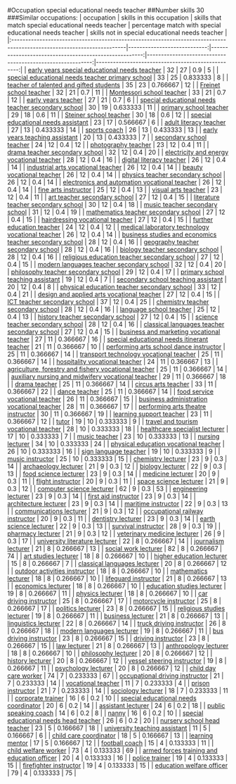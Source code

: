 #Occupation special educational needs teacher
##Number skills 30
###Similar occupations:
| occupation                                                                                                            |   skills in this occupation |   skills that match special educational needs teacher |   percentage match with special educational needs teacher |   skills not in special educational needs teacher |
|:----------------------------------------------------------------------------------------------------------------------|----------------------------:|------------------------------------------------------:|----------------------------------------------------------:|--------------------------------------------------:|
| [early years special educational needs teacher](early_years_special_educational_needs_teacher.md)                     |                          32 |                                                    27 |                                                  0.9      |                                                 5 |
| [special educational needs teacher primary school](special_educational_needs_teacher_primary_school.md)               |                          33 |                                                    25 |                                                  0.833333 |                                                 8 |
| [teacher of talented and gifted students](teacher_of_talented_and_gifted_students.md)                                 |                          35 |                                                    23 |                                                  0.766667 |                                                12 |
| [Freinet school teacher](Freinet_school_teacher.md)                                                                   |                          32 |                                                    21 |                                                  0.7      |                                                11 |
| [Montessori school teacher](Montessori_school_teacher.md)                                                             |                          33 |                                                    21 |                                                  0.7      |                                                12 |
| [early years teacher](early_years_teacher.md)                                                                         |                          27 |                                                    21 |                                                  0.7      |                                                 6 |
| [special educational needs teacher secondary school](special_educational_needs_teacher_secondary_school.md)           |                          30 |                                                    19 |                                                  0.633333 |                                                11 |
| [primary school teacher](primary_school_teacher.md)                                                                   |                          29 |                                                    18 |                                                  0.6      |                                                11 |
| [Steiner school teacher](Steiner_school_teacher.md)                                                                   |                          30 |                                                    18 |                                                  0.6      |                                                12 |
| [special educational needs assistant](special_educational_needs_assistant.md)                                         |                          23 |                                                    17 |                                                  0.566667 |                                                 6 |
| [adult literacy teacher](adult_literacy_teacher.md)                                                                   |                          27 |                                                    13 |                                                  0.433333 |                                                14 |
| [sports coach](sports_coach.md)                                                                                       |                          26 |                                                    13 |                                                  0.433333 |                                                13 |
| [early years teaching assistant](early_years_teaching_assistant.md)                                                   |                          20 |                                                    13 |                                                  0.433333 |                                                 7 |
| [secondary school teacher](secondary_school_teacher.md)                                                               |                          24 |                                                    12 |                                                  0.4      |                                                12 |
| [photography teacher](photography_teacher.md)                                                                         |                          23 |                                                    12 |                                                  0.4      |                                                11 |
| [drama teacher secondary school](drama_teacher_secondary_school.md)                                                   |                          32 |                                                    12 |                                                  0.4      |                                                20 |
| [electricity and energy vocational teacher](electricity_and_energy_vocational_teacher.md)                             |                          28 |                                                    12 |                                                  0.4      |                                                16 |
| [digital literacy teacher](digital_literacy_teacher.md)                                                               |                          26 |                                                    12 |                                                  0.4      |                                                14 |
| [industrial arts vocational teacher](industrial_arts_vocational_teacher.md)                                           |                          26 |                                                    12 |                                                  0.4      |                                                14 |
| [beauty vocational teacher](beauty_vocational_teacher.md)                                                             |                          26 |                                                    12 |                                                  0.4      |                                                14 |
| [physics teacher secondary school](physics_teacher_secondary_school.md)                                               |                          26 |                                                    12 |                                                  0.4      |                                                14 |
| [electronics and automation vocational teacher](electronics_and_automation_vocational_teacher.md)                     |                          26 |                                                    12 |                                                  0.4      |                                                14 |
| [fine arts instructor](fine_arts_instructor.md)                                                                       |                          25 |                                                    12 |                                                  0.4      |                                                13 |
| [visual arts teacher](visual_arts_teacher.md)                                                                         |                          23 |                                                    12 |                                                  0.4      |                                                11 |
| [art teacher secondary school](art_teacher_secondary_school.md)                                                       |                          27 |                                                    12 |                                                  0.4      |                                                15 |
| [literature teacher secondary school](literature_teacher_secondary_school.md)                                         |                          30 |                                                    12 |                                                  0.4      |                                                18 |
| [music teacher secondary school](music_teacher_secondary_school.md)                                                   |                          31 |                                                    12 |                                                  0.4      |                                                19 |
| [mathematics teacher secondary school](mathematics_teacher_secondary_school.md)                                       |                          27 |                                                    12 |                                                  0.4      |                                                15 |
| [hairdressing vocational teacher](hairdressing_vocational_teacher.md)                                                 |                          27 |                                                    12 |                                                  0.4      |                                                15 |
| [further education teacher](further_education_teacher.md)                                                             |                          24 |                                                    12 |                                                  0.4      |                                                12 |
| [medical laboratory technology vocational teacher](medical_laboratory_technology_vocational_teacher.md)               |                          26 |                                                    12 |                                                  0.4      |                                                14 |
| [business studies and economics teacher secondary school](business_studies_and_economics_teacher_secondary_school.md) |                          28 |                                                    12 |                                                  0.4      |                                                16 |
| [geography teacher secondary school](geography_teacher_secondary_school.md)                                           |                          28 |                                                    12 |                                                  0.4      |                                                16 |
| [biology teacher secondary school](biology_teacher_secondary_school.md)                                               |                          28 |                                                    12 |                                                  0.4      |                                                16 |
| [religious education teacher secondary school](religious_education_teacher_secondary_school.md)                       |                          27 |                                                    12 |                                                  0.4      |                                                15 |
| [modern languages teacher secondary school](modern_languages_teacher_secondary_school.md)                             |                          32 |                                                    12 |                                                  0.4      |                                                20 |
| [philosophy teacher secondary school](philosophy_teacher_secondary_school.md)                                         |                          29 |                                                    12 |                                                  0.4      |                                                17 |
| [primary school teaching assistant](primary_school_teaching_assistant.md)                                             |                          19 |                                                    12 |                                                  0.4      |                                                 7 |
| [secondary school teaching assistant](secondary_school_teaching_assistant.md)                                         |                          20 |                                                    12 |                                                  0.4      |                                                 8 |
| [physical education teacher secondary school](physical_education_teacher_secondary_school.md)                         |                          33 |                                                    12 |                                                  0.4      |                                                21 |
| [design and applied arts vocational teacher](design_and_applied_arts_vocational_teacher.md)                           |                          27 |                                                    12 |                                                  0.4      |                                                15 |
| [ICT teacher secondary school](ICT_teacher_secondary_school.md)                                                       |                          37 |                                                    12 |                                                  0.4      |                                                25 |
| [chemistry teacher secondary school](chemistry_teacher_secondary_school.md)                                           |                          28 |                                                    12 |                                                  0.4      |                                                16 |
| [language school teacher](language_school_teacher.md)                                                                 |                          25 |                                                    12 |                                                  0.4      |                                                13 |
| [history teacher secondary school](history_teacher_secondary_school.md)                                               |                          27 |                                                    12 |                                                  0.4      |                                                15 |
| [science teacher secondary school](science_teacher_secondary_school.md)                                               |                          28 |                                                    12 |                                                  0.4      |                                                16 |
| [classical languages teacher secondary school](classical_languages_teacher_secondary_school.md)                       |                          27 |                                                    12 |                                                  0.4      |                                                15 |
| [business and marketing vocational teacher](business_and_marketing_vocational_teacher.md)                             |                          27 |                                                    11 |                                                  0.366667 |                                                16 |
| [special educational needs itinerant teacher](special_educational_needs_itinerant_teacher.md)                         |                          21 |                                                    11 |                                                  0.366667 |                                                10 |
| [performing arts school dance instructor](performing_arts_school_dance_instructor.md)                                 |                          25 |                                                    11 |                                                  0.366667 |                                                14 |
| [transport technology vocational teacher](transport_technology_vocational_teacher.md)                                 |                          25 |                                                    11 |                                                  0.366667 |                                                14 |
| [hospitality vocational teacher](hospitality_vocational_teacher.md)                                                   |                          24 |                                                    11 |                                                  0.366667 |                                                13 |
| [agriculture, forestry and fishery vocational teacher](agriculture,_forestry_and_fishery_vocational_teacher.md)       |                          25 |                                                    11 |                                                  0.366667 |                                                14 |
| [auxiliary nursing and midwifery vocational teacher](auxiliary_nursing_and_midwifery_vocational_teacher.md)           |                          29 |                                                    11 |                                                  0.366667 |                                                18 |
| [drama teacher](drama_teacher.md)                                                                                     |                          25 |                                                    11 |                                                  0.366667 |                                                14 |
| [circus arts teacher](circus_arts_teacher.md)                                                                         |                          33 |                                                    11 |                                                  0.366667 |                                                22 |
| [dance teacher](dance_teacher.md)                                                                                     |                          25 |                                                    11 |                                                  0.366667 |                                                14 |
| [food service vocational teacher](food_service_vocational_teacher.md)                                                 |                          26 |                                                    11 |                                                  0.366667 |                                                15 |
| [business administration vocational teacher](business_administration_vocational_teacher.md)                           |                          28 |                                                    11 |                                                  0.366667 |                                                17 |
| [performing arts theatre instructor](performing_arts_theatre_instructor.md)                                           |                          30 |                                                    11 |                                                  0.366667 |                                                19 |
| [learning support teacher](learning_support_teacher.md)                                                               |                          23 |                                                    11 |                                                  0.366667 |                                                12 |
| [tutor](tutor.md)                                                                                                     |                          19 |                                                    10 |                                                  0.333333 |                                                 9 |
| [travel and tourism vocational teacher](travel_and_tourism_vocational_teacher.md)                                     |                          28 |                                                    10 |                                                  0.333333 |                                                18 |
| [healthcare specialist lecturer](healthcare_specialist_lecturer.md)                                                   |                          17 |                                                    10 |                                                  0.333333 |                                                 7 |
| [music teacher](music_teacher.md)                                                                                     |                          23 |                                                    10 |                                                  0.333333 |                                                13 |
| [nursing lecturer](nursing_lecturer.md)                                                                               |                          34 |                                                    10 |                                                  0.333333 |                                                24 |
| [physical education vocational teacher](physical_education_vocational_teacher.md)                                     |                          26 |                                                    10 |                                                  0.333333 |                                                16 |
| [sign language teacher](sign_language_teacher.md)                                                                     |                          19 |                                                    10 |                                                  0.333333 |                                                 9 |
| [music instructor](music_instructor.md)                                                                               |                          25 |                                                    10 |                                                  0.333333 |                                                15 |
| [chemistry lecturer](chemistry_lecturer.md)                                                                           |                          23 |                                                     9 |                                                  0.3      |                                                14 |
| [archaeology lecturer](archaeology_lecturer.md)                                                                       |                          21 |                                                     9 |                                                  0.3      |                                                12 |
| [biology lecturer](biology_lecturer.md)                                                                               |                          22 |                                                     9 |                                                  0.3      |                                                13 |
| [food science lecturer](food_science_lecturer.md)                                                                     |                          23 |                                                     9 |                                                  0.3      |                                                14 |
| [medicine lecturer](medicine_lecturer.md)                                                                             |                          20 |                                                     9 |                                                  0.3      |                                                11 |
| [flight instructor](flight_instructor.md)                                                                             |                          20 |                                                     9 |                                                  0.3      |                                                11 |
| [space science lecturer](space_science_lecturer.md)                                                                   |                          21 |                                                     9 |                                                  0.3      |                                                12 |
| [computer science lecturer](computer_science_lecturer.md)                                                             |                          62 |                                                     9 |                                                  0.3      |                                                53 |
| [engineering lecturer](engineering_lecturer.md)                                                                       |                          23 |                                                     9 |                                                  0.3      |                                                14 |
| [first aid instructor](first_aid_instructor.md)                                                                       |                          23 |                                                     9 |                                                  0.3      |                                                14 |
| [architecture lecturer](architecture_lecturer.md)                                                                     |                          23 |                                                     9 |                                                  0.3      |                                                14 |
| [maritime instructor](maritime_instructor.md)                                                                         |                          22 |                                                     9 |                                                  0.3      |                                                13 |
| [communications lecturer](communications_lecturer.md)                                                                 |                          21 |                                                     9 |                                                  0.3      |                                                12 |
| [occupational railway instructor](occupational_railway_instructor.md)                                                 |                          20 |                                                     9 |                                                  0.3      |                                                11 |
| [dentistry lecturer](dentistry_lecturer.md)                                                                           |                          23 |                                                     9 |                                                  0.3      |                                                14 |
| [earth science lecturer](earth_science_lecturer.md)                                                                   |                          22 |                                                     9 |                                                  0.3      |                                                13 |
| [survival instructor](survival_instructor.md)                                                                         |                          28 |                                                     9 |                                                  0.3      |                                                19 |
| [pharmacy lecturer](pharmacy_lecturer.md)                                                                             |                          21 |                                                     9 |                                                  0.3      |                                                12 |
| [veterinary medicine lecturer](veterinary_medicine_lecturer.md)                                                       |                          26 |                                                     9 |                                                  0.3      |                                                17 |
| [university literature lecturer](university_literature_lecturer.md)                                                   |                          22 |                                                     8 |                                                  0.266667 |                                                14 |
| [journalism lecturer](journalism_lecturer.md)                                                                         |                          21 |                                                     8 |                                                  0.266667 |                                                13 |
| [social work lecturer](social_work_lecturer.md)                                                                       |                          82 |                                                     8 |                                                  0.266667 |                                                74 |
| [art studies lecturer](art_studies_lecturer.md)                                                                       |                          18 |                                                     8 |                                                  0.266667 |                                                10 |
| [higher education lecturer](higher_education_lecturer.md)                                                             |                          15 |                                                     8 |                                                  0.266667 |                                                 7 |
| [classical languages lecturer](classical_languages_lecturer.md)                                                       |                          20 |                                                     8 |                                                  0.266667 |                                                12 |
| [outdoor activities instructor](outdoor_activities_instructor.md)                                                     |                          18 |                                                     8 |                                                  0.266667 |                                                10 |
| [mathematics lecturer](mathematics_lecturer.md)                                                                       |                          18 |                                                     8 |                                                  0.266667 |                                                10 |
| [lifeguard instructor](lifeguard_instructor.md)                                                                       |                          21 |                                                     8 |                                                  0.266667 |                                                13 |
| [economics lecturer](economics_lecturer.md)                                                                           |                          18 |                                                     8 |                                                  0.266667 |                                                10 |
| [education studies lecturer](education_studies_lecturer.md)                                                           |                          19 |                                                     8 |                                                  0.266667 |                                                11 |
| [physics lecturer](physics_lecturer.md)                                                                               |                          18 |                                                     8 |                                                  0.266667 |                                                10 |
| [car driving instructor](car_driving_instructor.md)                                                                   |                          25 |                                                     8 |                                                  0.266667 |                                                17 |
| [motorcycle instructor](motorcycle_instructor.md)                                                                     |                          25 |                                                     8 |                                                  0.266667 |                                                17 |
| [politics lecturer](politics_lecturer.md)                                                                             |                          23 |                                                     8 |                                                  0.266667 |                                                15 |
| [religious studies lecturer](religious_studies_lecturer.md)                                                           |                          19 |                                                     8 |                                                  0.266667 |                                                11 |
| [business lecturer](business_lecturer.md)                                                                             |                          21 |                                                     8 |                                                  0.266667 |                                                13 |
| [linguistics lecturer](linguistics_lecturer.md)                                                                       |                          22 |                                                     8 |                                                  0.266667 |                                                14 |
| [truck driving instructor](truck_driving_instructor.md)                                                               |                          26 |                                                     8 |                                                  0.266667 |                                                18 |
| [modern languages lecturer](modern_languages_lecturer.md)                                                             |                          19 |                                                     8 |                                                  0.266667 |                                                11 |
| [bus driving instructor](bus_driving_instructor.md)                                                                   |                          23 |                                                     8 |                                                  0.266667 |                                                15 |
| [driving instructor](driving_instructor.md)                                                                           |                          23 |                                                     8 |                                                  0.266667 |                                                15 |
| [law lecturer](law_lecturer.md)                                                                                       |                          21 |                                                     8 |                                                  0.266667 |                                                13 |
| [anthropology lecturer](anthropology_lecturer.md)                                                                     |                          18 |                                                     8 |                                                  0.266667 |                                                10 |
| [philosophy lecturer](philosophy_lecturer.md)                                                                         |                          20 |                                                     8 |                                                  0.266667 |                                                12 |
| [history lecturer](history_lecturer.md)                                                                               |                          20 |                                                     8 |                                                  0.266667 |                                                12 |
| [vessel steering instructor](vessel_steering_instructor.md)                                                           |                          19 |                                                     8 |                                                  0.266667 |                                                11 |
| [psychology lecturer](psychology_lecturer.md)                                                                         |                          20 |                                                     8 |                                                  0.266667 |                                                12 |
| [child day care worker](child_day_care_worker.md)                                                                     |                          74 |                                                     7 |                                                  0.233333 |                                                67 |
| [occupational driving instructor](occupational_driving_instructor.md)                                                 |                          21 |                                                     7 |                                                  0.233333 |                                                14 |
| [vocational teacher](vocational_teacher.md)                                                                           |                          11 |                                                     7 |                                                  0.233333 |                                                 4 |
| [prison instructor](prison_instructor.md)                                                                             |                          21 |                                                     7 |                                                  0.233333 |                                                14 |
| [sociology lecturer](sociology_lecturer.md)                                                                           |                          18 |                                                     7 |                                                  0.233333 |                                                11 |
| [corporate trainer](corporate_trainer.md)                                                                             |                          16 |                                                     6 |                                                  0.2      |                                                10 |
| [special educational needs coordinator](special_educational_needs_coordinator.md)                                     |                          20 |                                                     6 |                                                  0.2      |                                                14 |
| [assistant lecturer](assistant_lecturer.md)                                                                           |                          24 |                                                     6 |                                                  0.2      |                                                18 |
| [public speaking coach](public_speaking_coach.md)                                                                     |                          14 |                                                     6 |                                                  0.2      |                                                 8 |
| [nanny](nanny.md)                                                                                                     |                          16 |                                                     6 |                                                  0.2      |                                                10 |
| [special educational needs head teacher](special_educational_needs_head_teacher.md)                                   |                          26 |                                                     6 |                                                  0.2      |                                                20 |
| [nursery school head teacher](nursery_school_head_teacher.md)                                                         |                          23 |                                                     5 |                                                  0.166667 |                                                18 |
| [university teaching assistant](university_teaching_assistant.md)                                                     |                          11 |                                                     5 |                                                  0.166667 |                                                 6 |
| [child care coordinator](child_care_coordinator.md)                                                                   |                          18 |                                                     5 |                                                  0.166667 |                                                13 |
| [learning mentor](learning_mentor.md)                                                                                 |                          17 |                                                     5 |                                                  0.166667 |                                                12 |
| [football coach](football_coach.md)                                                                                   |                          15 |                                                     4 |                                                  0.133333 |                                                11 |
| [child welfare worker](child_welfare_worker.md)                                                                       |                          73 |                                                     4 |                                                  0.133333 |                                                69 |
| [armed forces training and education officer](armed_forces_training_and_education_officer.md)                         |                          20 |                                                     4 |                                                  0.133333 |                                                16 |
| [police trainer](police_trainer.md)                                                                                   |                          19 |                                                     4 |                                                  0.133333 |                                                15 |
| [firefighter instructor](firefighter_instructor.md)                                                                   |                          19 |                                                     4 |                                                  0.133333 |                                                15 |
| [education welfare officer](education_welfare_officer.md)                                                             |                          79 |                                                     4 |                                                  0.133333 |                                                75 |
